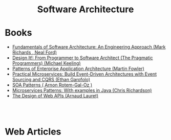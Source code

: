 <h1 align="center">
Software Architecture
</h1>

# Books

* [Fundamentals of Software Architecture: An Engineering Approach (Mark Richards , Neal Ford)](fundamentals-of-software-architecture-an-engineer-approach.md)
* [Design It!: From Programmer to Software Architect (The Pragmatic Programmers) (Michael Keeling) ](design-it-from-programmer-to-architecture.md)
* [Patterns of Enterprise Application Architecture (Martin Fowler)](patterns-of-enterprise-application-architecture.md)
* [Practical Microservices: Build Event-Driven Architectures with Event Sourcing and CQRS (Ethan Garofolo)](practical-microservices-build-event-driven-architectures.md)
* [SOA Patterns ( Arnon Rotem-Gal-Oz )](soa-patterns.md)
* [Microservices Patterns: With examples in Java (Chris Richardson)](microservice-patterns-with-examples-in-java.md)
* [The Design of Web APIs (Arnaud Lauret)](the-design-of-web-APIs.md)


<br><br>

# Web Articles 


<br>